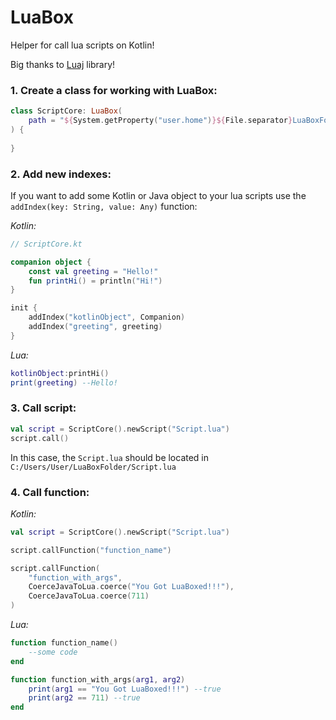 # LuaBox
Helper for call lua scripts on Kotlin!

Big thanks to [Luaj](https://github.com/luaj/luaj) library!

### 1. Create a class for working with LuaBox:

```kotlin
class ScriptCore: LuaBox(
    path = "${System.getProperty("user.home")}${File.separator}LuaBoxFolder${File.separator}"
) {
    
}
```

### 2. Add new indexes:

If you want to add some Kotlin or Java object to your lua scripts use the `addIndex(key: String, value: Any)` function:

*Kotlin:*

```kotlin
// ScriptCore.kt

companion object {
    const val greeting = "Hello!"
    fun printHi() = println("Hi!")
}

init {
    addIndex("kotlinObject", Companion)
    addIndex("greeting", greeting)
}
```

*Lua:*

```lua
kotlinObject:printHi()
print(greeting) --Hello!
```

### 3. Call script:

```kotlin
val script = ScriptCore().newScript("Script.lua")
script.call()
```

In this case, the `Script.lua` should be located in `C:/Users/User/LuaBoxFolder/Script.lua`

### 4. Call function:

*Kotlin:*

```kotlin
val script = ScriptCore().newScript("Script.lua")

script.callFunction("function_name")

script.callFunction(
    "function_with_args",
    CoerceJavaToLua.coerce("You Got LuaBoxed!!!"),
    CoerceJavaToLua.coerce(711)
)
```

*Lua:*

```lua
function function_name()
    --some code
end

function function_with_args(arg1, arg2)
    print(arg1 == "You Got LuaBoxed!!!") --true
    print(arg2 == 711) --true
end
```

